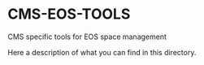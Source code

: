 CMS-EOS-TOOLS
=============

CMS specific tools for EOS space management

Here a description of what you can find in this directory.


